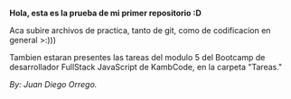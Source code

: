 **Hola, esta es la prueba de mi primer repositorio :D**

Aca subire archivos de practica, tanto de git, como de codificacion en general >:)))

Tambien estaran presentes las tareas del modulo 5 del Bootcamp de desarrollador FullStack JavaScript de KambCode, en la carpeta "Tareas."

_By: Juan Diego Orrego._